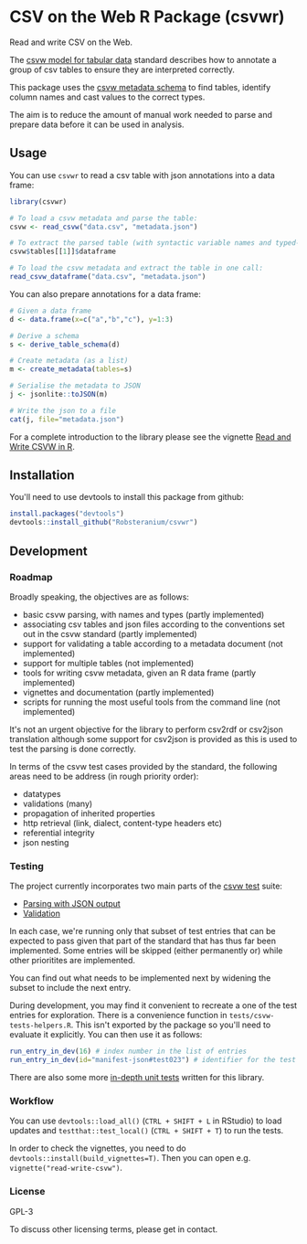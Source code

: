 # CSV on the Web R Package (csvwr)

Read and write CSV on the Web.

The [csvw model for tabular data](https://w3c.github.io/csvw/syntax/) standard describes how to annotate a group of csv tables to ensure they are interpreted correctly.

This package uses the [csvw metadata schema](https://w3c.github.io/csvw/metadata) to find tables, identify column names and cast values to the correct types.

The aim is to reduce the amount of manual work needed to parse and prepare data before it can be used in analysis.


## Usage

You can use `csvwr` to read a csv table with json annotations into a data frame:

```r
library(csvwr)

# To load a csvw metadata and parse the table:
csvw <- read_csvw("data.csv", "metadata.json")

# To extract the parsed table (with syntactic variable names and typed-columns):
csvw$tables[[1]]$dataframe

# To load the csvw metadata and extract the table in one call:
read_csvw_dataframe("data.csv", "metadata.json")
```

You can also prepare annotations for a data frame:

```r
# Given a data frame
d <- data.frame(x=c("a","b","c"), y=1:3)

# Derive a schema
s <- derive_table_schema(d)

# Create metadata (as a list)
m <- create_metadata(tables=s)

# Serialise the metadata to JSON
j <- jsonlite::toJSON(m)

# Write the json to a file
cat(j, file="metadata.json")
```

For a complete introduction to the library please see the vignette [Read and Write CSVW in R](vignettes/read-write-csvw.html).


## Installation

You'll need to use devtools to install this package from github:

```r
install.packages("devtools")
devtools::install_github("Robsteranium/csvwr")
```


## Development

### Roadmap

Broadly speaking, the objectives are as follows:

- basic csvw parsing, with names and types (partly implemented)
- associating csv tables and json files according to the conventions set out in the csvw standard (partly implemented)
- support for validating a table according to a metadata document (not implemented)
- support for multiple tables (not implemented)
- tools for writing csvw metadata, given an R data frame (partly implemented)
- vignettes and documentation (partly implemented)
- scripts for running the most useful tools from the command line (not implemented)

It's not an urgent objective for the library to perform csv2rdf or csv2json translation although some support for csv2json is provided as this is used to test the parsing is done correctly.

In terms of the csvw test cases provided by the standard, the following areas need to be address (in rough priority order):

- datatypes
- validations (many)
- propagation of inherited properties
- http retrieval (link, dialect, content-type headers etc)
- referential integrity
- json nesting

### Testing

The project currently incorporates two main parts of the [csvw test](https://w3c.github.io/csvw/tests/) suite:

- [Parsing with JSON output](tests/testthat/test-csvw-parsing-json.R)
- [Validation](tests/testthat/test-csvw-validation.R)

In each case, we're running only that subset of test entries that can be expected to pass given that part of the standard that has thus far been implemented. Some entries will be skipped (either permanently or) while other prioritites are implemented.

You can find out what needs to be implemented next by widening the subset to include the next entry.

During development, you may find it convenient to recreate a one of the test entries for exploration. There is a convenience function in `tests/csvw-tests-helpers.R`. This isn't exported by the package so you'll need to evaluate it explicitly. You can then use it as follows:

```r
run_entry_in_dev(16) # index number in the list of entries
run_entry_in_dev(id="manifest-json#test023") # identifier for the test
```

There are also some more [in-depth unit tests](tests/testthat/test-parsing.R) written for this library.

### Workflow

You can use `devtools::load_all()` (`CTRL + SHIFT + L` in RStudio) to load updates and `testthat::test_local()` (`CTRL + SHIFT + T`) to run the tests.

In order to check the vignettes, you need to do `devtools::install(build_vignettes=T)`. Then you can open e.g. `vignette("read-write-csvw")`.


### License

GPL-3

To discuss other licensing terms, please get in contact.
